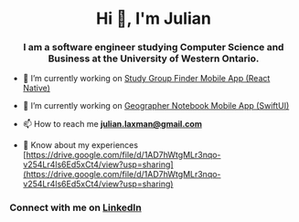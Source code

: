 <h1 align="center">Hi 👋, I'm Julian</h1>
<h3 align="center">I am a software engineer studying Computer Science and Business at the University of Western Ontario.</h3>

- 🔭 I’m currently working on [Study Group Finder Mobile App (React Native)](PRIVATE)

- 🔭 I’m currently working on [Geographer Notebook Mobile App (SwiftUI)](PRIVATE)

- 📫 How to reach me **julian.laxman@gmail.com**

- 📄 Know about my experiences [https://drive.google.com/file/d/1AD7hWtgMLr3nqo-v254Lr4ls6Ed5xCt4/view?usp=sharing](https://drive.google.com/file/d/1AD7hWtgMLr3nqo-v254Lr4ls6Ed5xCt4/view?usp=sharing)

<h3 align="left">Connect with me on <a href="https://linkedin.com/in/julian-laxman" target="blank">LinkedIn</a></h3>
